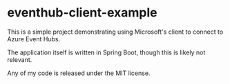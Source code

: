 # eventhub-client-example

This is a simple project demonstrating using Microsoft's client to connect to Azure Event Hubs.

The application itself is written in Spring Boot, though this is likely not relevant.

Any of my code is released under the MIT license.
